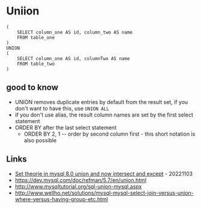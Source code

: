 # Uniion

```
(
    SELECT column_one AS id, column_two AS name
    FROM table_one
)
UNION
(
    SELECT column_one AS id, columnTwo AS name
    FROM table_two
)
```

## good to know

* UNION removes duplicate entries by default from the result set, if you don't want to have this, use `UNION ALL`
* if you don't use alias, the result column names are set by the first select statement
* ORDER BY after the last select statement
    * ORDER BY 2, 1 -- order by second column first - this short notation is also possible

## Links

* [Set theorie in mysql 8.0 union and now intersect and except](https://www.percona.com/blog/set-theory-in-mysql-8-0-union-and-now-intersect-and-except/) - 20221103
* https://dev.mysql.com/doc/refman/5.7/en/union.html
* http://www.mysqltutorial.org/sql-union-mysql.aspx
* http://www.wellho.net/solutions/mysql-mysql-select-join-versus-union-where-versus-having-group-etc.html

